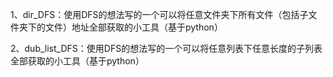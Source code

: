 1、dir_DFS：使用DFS的想法写的一个可以将任意文件夹下所有文件（包括子文件夹下的文件）地址全部获取的小工具（基于python）

2、dub_list_DFS：使用DFS的想法写的一个可以将任意列表下任意长度的子列表全部获取的小工具（基于python）
